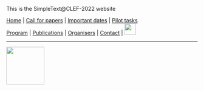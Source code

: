 This is the SimpleText@CLEF-2022 website


[Home](./) | [Call for papers](./CFP) | [Important dates](./dates) | [Pilot tasks](./tasks)  
[Program](./program) | [Publications](./publications) | [Organisers](./organisers) | [Contact](./contact) | [<img src="" width="30">](../fr)

---

<img align="left" src="../simpletext-logo-blue.png" width="100"/>  

